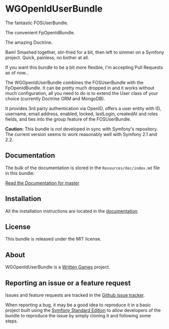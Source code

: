 WGOpenIdUserBundle
==================

The fantastic FOSUserBundle.

The convenient FpOpenIdBundle.

The amazing Doctrine.

Bam! Smashed together, stir-fried for a bit, then left to simmer on a Symfony
project. Quick, painless, no bother at all.

If you want this bundle to be a bit more flexible, I'm accepting Pull Requests
as of now...

The WGOpenIdUserBundle combines the FOSUserBundle with the FpOpenIdBundle.
It can be pretty much dropped in and it works without much configuration,
all you need to do is to extend the User class of your choice (currently
Doctrine ORM and MongoDB).

It provides 3rd party authentication via OpenID, offers a user entity with
ID, username, email address, enabled, locked, lastLogin, createdAt and roles
fields, and ties into the group feature of the FOSUserBundle.

**Caution:** This bundle is *not* developed in sync with Symfony's repository.
The current version seems to work reasonably well with Symfony 2.1 and 2.2.

Documentation
-------------

The bulk of the documentation is stored in the `Resources/doc/index.md`
file in this bundle:

[Read the Documentation for master](https://github.com/WrittenGames/OpenIdUserBundle/blob/master/Resources/doc/index.md)

Installation
------------

All the installation instructions are located in the [documentation](https://github.com/WrittenGames/OpenIdUserBundle/blob/master/Resources/doc/index.md).

License
-------

This bundle is released under the MIT license.

About
-----

WGOpenIdUserBundle is a [Written Games](https://github.com/WrittenGames) project.

Reporting an issue or a feature request
---------------------------------------

Issues and feature requests are tracked in the [Github issue tracker](https://github.com/WrittenGames/OpenIdUserBundle/issues).

When reporting a bug, it may be a good idea to reproduce it in a basic project
built using the [Symfony Standard Edition](https://github.com/symfony/symfony-standard)
to allow developers of the bundle to reproduce the issue by simply cloning it
and following some steps.
